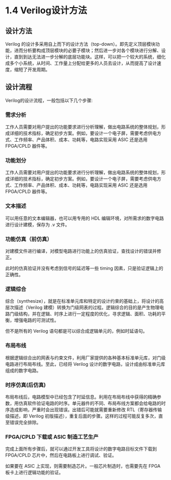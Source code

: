 # 1.4 Verilog设计方法

## 设计方法
Verilog 的设计多采用自上而下的设计方法（top-down）。即先定义顶层模块功能，进而分析要构成顶层模块的必要子模块；然后进一步对各个模块进行分解、设计，直到到达无法进一步分解的底层功能块。这样，可以把一个较大的系统，细化成多个小系统，从时间、工作量上分配给更多的人员去设计，从而提高了设计速度，缩短了开发周期。

## 设计流程
Verilog的设计流程，一般包括以下几个步骤:

### 需求分析
工作人员需要对用户提出的功能要求进行分析理解，做出电路系统的整体规划，形成详细的技术指标，确定初步方案。例如，要设计一个电子屏，需要考虑供电方式、工作频率、产品体积、成本、功耗等，电路实现采用 ASIC 还是选用 FPGA/CPLD 器件等。

### 功能划分
工作人员需要对用户提出的功能要求进行分析理解，做出电路系统的整体规划，形成详细的技术指标，确定初步方案。例如，要设计一个电子屏，需要考虑供电方式、工作频率、产品体积、成本、功耗等，电路实现采用 ASIC 还是选用 FPGA/CPLD 器件等。

### 文本描述
可以用任意的文本编辑器，也可以用专用的 HDL 编辑环境，对所需求的数字电路进行设计建模，保存为 .v 文件。

### 功能仿真（前仿真）
对建模文件进行编译，对模型电路进行功能上的仿真验证，查找设计的错误并修正。

此时的仿真验证并没有考虑到信号的延迟等一些 timing 因素，只是验证逻辑上的正确性。

### 逻辑综合
综合（synthesize），就是在标准单元库和特定的设计约束的基础上，将设计的高层次描述（Verilog 建模）转换为门级网表的过程。逻辑综合的目的是产生物理电路门级结构，并在逻辑、时序上进行一定程度的优化，寻求逻辑、面积、功耗的平衡，增强电路的可测试性。

但不是所有的 Verilog 语句都是可以综合成逻辑单元的，例如时延语句。

### 布局布线
根据逻辑综合出的网表与约束文件，利用厂家提供的各种基本标准单元库，对门级电路进行布局布线。至此，已经将 Verilog 设计的数字电路，设计成由标准单元库组成的数字电路。

### 时序仿真(后仿真)
布局布线后，电路模型中已经包含了时延信息。利用在布局布线中获得的精确参数，用仿真软件验证电路的时序。单元器件的不同、布局布线方案都会给电路的时序造成影响，严重时会出现错误。出错后可能就需要重新修改 RTL（寄存器传输级描述，即 Verilog 初版描述），重复后面的步骤。这样的过程可能反复多次，直至错误完全排除。

### FPGA/CPLD 下载或 ASIC 制造工艺生产
完成上面所有步骤后，就可以通过开发工具将设计的数字电路目标文件下载到 FPGA/CPLD 芯片中，然后在电路板上进行调试、验证。

如果要在 ASIC 上实现，则需要制造芯片。一般芯片制造时，也需要先在 FPGA 板卡上进行逻辑功能的验证。